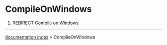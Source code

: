 # CompileOnWindows
1.  REDIRECT [Compile on Windows](Compile_on_Windows.md)

---
[documentation index](../README.md) > CompileOnWindows
